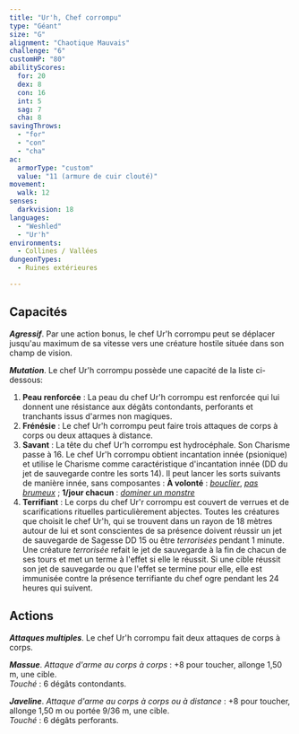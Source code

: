 ```yaml
---
title: "Ur'h, Chef corrompu"
type: "Géant"
size: "G"
alignment: "Chaotique Mauvais"
challenge: "6"
customHP: "80"
abilityScores:
  for: 20
  dex: 8
  con: 16
  int: 5
  sag: 7
  cha: 8
savingThrows:
  - "for"
  - "con"
  - "cha"
ac:
  armorType: "custom"
  value: "11 (armure de cuir clouté)"
movement:
  walk: 12
senses:
  darkvision: 18
languages:
  - "Weshled"
  - "Ur'h"
environments:
  - Collines / Vallées
dungeonTypes:
  - Ruines extérieures

---
```

## Capacités
_**Agressif**_. Par une action bonus, le chef Ur'h corrompu peut se déplacer jusqu'au maximum de sa vitesse vers une créature hostile située dans son champ de vision.

_**Mutation**_. Le chef Ur'h corrompu possède une capacité de la liste ci-dessous:
1. **Peau renforcée** : La peau du chef Ur'h corrompu est renforcée qui lui donnent une résistance aux dégâts contondants, perforants et tranchants issus d'armes non magiques.
2. **Frénésie** : Le chef Ur'h corrompu peut faire trois attaques de corps à corps ou deux attaques à distance.
3. **Savant** : La tête du chef Ur'h corrompu est hydrocéphale. Son Charisme passe à 16. Le chef Ur'h corrompu obtient incantation innée (psionique) et utilise le Charisme comme caractéristique d'incantation innée (DD du jet de sauvegarde contre les sorts 14). Il peut lancer les sorts suivants de manière innée, sans composantes : **À volonté** : [_bouclier_](/grimoire/bouclier/), [_pas brumeux_](/grimoire/pas-brumeux/) ; **1/jour chacun** : [_dominer un monstre_](/grimoire/dominer-un-monstre/)  
4. **Terrifiant** : Le corps du chef Ur'r corrompu est couvert de verrues et de scarifications rituelles particulièrement abjectes. Toutes les créatures que choisit le chef Ur'h, qui se trouvent dans un rayon de 18 mètres autour de lui et sont conscientes de sa présence doivent réussir un jet de sauvegarde de Sagesse DD 15 ou être _terrorisées_ pendant 1 minute. Une créature _terrorisée_ refait le jet de sauvegarde à la fin de chacun de ses tours et met un terme à l'effet si elle le réussit. Si une cible réussit son jet de sauvegarde ou que l'effet se termine pour elle, elle est immunisée contre la présence terrifiante du chef ogre pendant les 24 heures qui suivent.

## Actions
_**Attaques multiples**_. Le chef Ur'h corrompu fait deux attaques de corps à corps.

_**Massue**_. _Attaque d'arme au corps à corps_ : +8 pour toucher, allonge 1,50 m, une cible.  
_Touché_ : 6 dégâts contondants.

_**Javeline**_. _Attaque d'arme au corps à corps ou à distance_ : +8 pour toucher, allonge 1,50 m ou portée 9/36 m, une cible.  
_Touché_ : 6 dégâts perforants.
